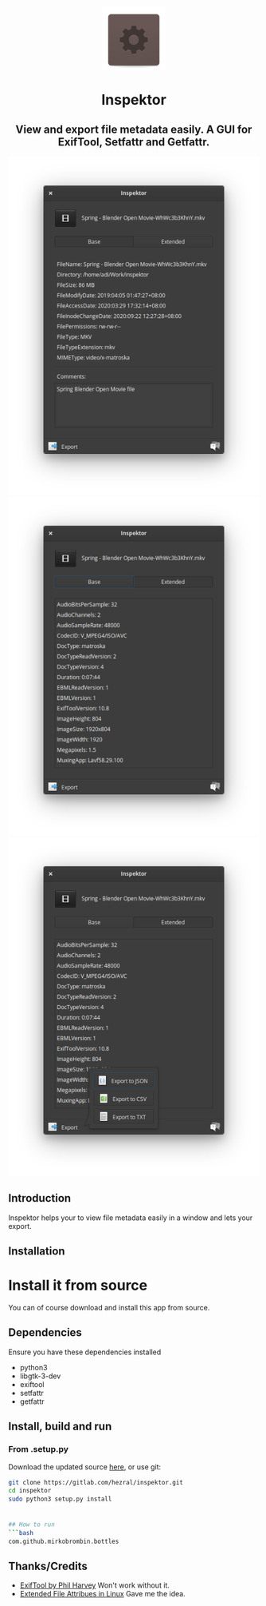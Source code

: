 <div align="center">

![icon](data/com.github.hezral.inspektor.svg)

# Inspektor

## View and export file metadata easily. A GUI for ExifTool, Setfattr and Getfattr. 
</div>
  
<div align="center">

![Screenshot 01](data/screenshot-01.png?raw=true)
![Screenshot 02](data/screenshot-02.png?raw=true)
![Screenshot 03](data/screenshot-03.png?raw=true)


</div>

## Introduction
Inspektor helps your to view file metadata easily in a window and lets your export. 


## Installation

# Install it from source

You can of course download and install this app from source.

## Dependencies

Ensure you have these dependencies installed

* python3
* libgtk-3-dev
* exiftool
* setfattr
* getfattr

## Install, build and run

### From .setup.py
Download the updated source [here](https://gitlab.com/hezral/inspektor/archive/master.zip), or use git:

```bash
git clone https://gitlab.com/hezral/inspektor.git
cd inspektor
sudo python3 setup.py install


## How to run
```bash
com.github.mirkobrombin.bottles
```

## Thanks/Credits

- [ExifTool by Phil Harvey](https://exiftool.org/) Won't work without it. 
- [Extended File Attribues in Linux](https://www.linuxtoday.com/blog/extended-file-attributes-rock.html) Gave me the idea.
